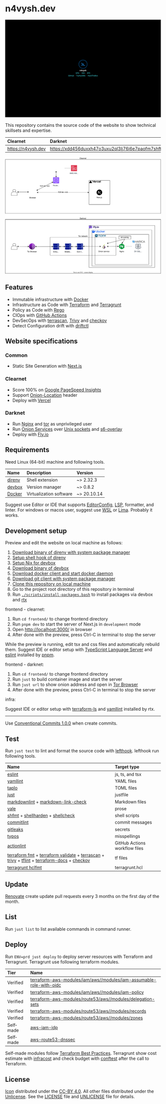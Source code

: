 # n4vysh.dev

[![screenshot](./misc/screenshots/website.png)](https://n4vysh.dev)

This repository contains the source code of the website to show technical
skillsets and expertise.

| Clearnet             | Darknet                                                                  |
| :------------------- | :----------------------------------------------------------------------- |
| <https://n4vysh.dev> | <https://xdd456duxxh47o3uxu2ql3lj76i6e7paofm7shfts2p6gavqbvngfpqd.onion> |

![Diagram](./misc/diagram.svg)

## Features

- Immutable infrastructure with [Docker][docker-link]
- Infrastructure as Code with [Terraform][terraform-link] and [Terragrunt][terragrunt-link]
- Policy as Code with [Rego][rego-link]
- CIOps with [GitHub Actions][github-actions-link]
- DevSecOps with [terrascan][terrascan-link], [Trivy][trivy-link] and
  [checkov][checkov-link]
- Detect Configuration drift with [driftctl][driftctl-link]

[docker-link]: https://www.docker.com/
[terraform-link]: https://www.terraform.io/
[terragrunt-link]: https://terragrunt.gruntwork.io/
[rego-link]: https://www.openpolicyagent.org/docs/latest/policy-language/
[github-actions-link]: https://github.com/features/actions
[terrascan-link]: https://runterrascan.io/
[trivy-link]: https://aquasecurity.github.io/trivy/
[checkov-link]: https://www.checkov.io/
[driftctl-link]: https://driftctl.com/

## Website specifications

### Common

- Static Site Generation with [Next.js][nextjs-link]

[nextjs-link]: https://nextjs.org/

### Clearnet

- Score 100% on [Google PageSpeed Insights][pagespeed-insights-link]
- Support [Onion-Location][onion-location-link] header
- Deploy with [Vercel][vercel-link]

[pagespeed-insights-link]: https://pagespeed.web.dev/analysis/https-n4vysh-dev/kybbgkr02d
[onion-location-link]: https://community.torproject.org/onion-services/advanced/onion-location/
[vercel-link]: https://vercel.com/

### Darknet

- Run [Nginx][nginx-link] and [tor][tor-link] as unprivileged user
- Run [Onion Services][onion-service-link] over [Unix sockets][unix-socket-link]
  and [s6-overlay][s6-overlay-link]
- Deploy with [Fly.io][flyio-link]

[nginx-link]: https://www.nginx.com/
[tor-link]: https://www.torproject.org/
[onion-service-link]: https://community.torproject.org/onion-services/
[unix-socket-link]: https://en.wikipedia.org/wiki/Unix_domain_socket
[s6-overlay-link]: https://github.com/just-containers/s6-overlay
[flyio-link]: https://fly.io/

## Requirements

Need Linux (64-bit) machine and following tools.

| Name                  | Description             | Version     |
| :-------------------- | :---------------------- | :---------- |
| [direnv][direnv-link] | Shell extension         | ~> 2.32.3   |
| [devbox][devbox-link] | Version manager         | ~> 0.8.2    |
| [Docker][docker-link] | Virtualization software | ~> 20.10.14 |

Suggest use Editor or IDE that supports [EditorConfig][editorconfig-link],
[LSP][lsp-link], formatter, and linter. For windows or macos user, suggest use
[WSL][wsl-link] or [Lima][lima-link]. Probably it works.

[direnv-link]: https://direnv.net/
[devbox-link]: https://www.jetpack.io/devbox
[wsl-link]: https://docs.microsoft.com/en-us/windows/wsl/
[lima-link]: https://github.com/lima-vm/lima
[editorconfig-link]: https://editorconfig.org/
[lsp-link]: https://microsoft.github.io/language-server-protocol/

## Development setup

Preview and edit the website on local machine as follows:

1. [Download binary of direnv with system package manager][direnv-download-link]
1. [Setup shell hook of direnv][direnv-hook-link]
1. [Setup Nix for devbox][nix-install-link]
1. [Download binary of devbox][devbox-install-link]
1. [Download docker client and start docker daemon][docker-install-link]
1. [Download git client with system package manager][git-install-link]
1. [Clone this repository on local machine][gh-clone-link]
1. Go to the project root directory of this repository in terminal
1. Run [`./scripts/install-packages.bash`][script-link] to install packages via
   devbox and [rtx][rtx-link]

frontend - clearnet:

1. Run `cd frontend/` to change frontend directory
2. Run `pnpm dev` to start the server of Next.js in `development` mode
3. Open <http://localhost:3000/> in browser
4. After done with the preview, press Ctrl-C in terminal to stop the server

While the preview is running, edit tsx and css files and automatically rebuild
them. Suggest IDE or editor setup with [TypeScript Language Server][tsserver-link]
and [eslint][eslint-link] installed by [pnpm][pnpm-link].

frontend - darknet:

1. Run `cd frontend/` to change frontend directory
2. Run `just` to build container image and start the server
3. Run `just url` to show onion address and open in [Tor Browser][tor-browser-link]
4. After done with the preview, press Ctrl-C in terminal to stop the server

infra:

Suggest IDE or editor setup with [terraform-ls][terraform-ls-link] and
[yamllint][yamllint-link] installed by rtx.

---

Use [Conventional Commits 1.0.0][conventional-commit-link] when create commits.

[direnv-download-link]: https://direnv.net/docs/installation.html
[direnv-hook-link]: https://direnv.net/docs/hook.html
[nix-install-link]: https://nixos.org/download.html
[devbox-install-link]: https://www.jetpack.io/devbox/docs/installing_devbox/
[docker-install-link]: https://docs.docker.com/engine/install/
[git-install-link]: https://git-scm.com/book/en/v2/Getting-Started-Installing-Git
[gh-clone-link]: https://docs.github.com/en/get-started/getting-started-with-git/about-remote-repositories
[script-link]: ./scripts/install-packages.bash
[rtx-link]: https://github.com/jdxcode/rtx
[tsserver-link]: https://github.com/typescript-language-server/typescript-language-server
[eslint-link]: https://eslint.org/
[pnpm-link]: https://pnpm.io/
[tor-browser-link]: https://www.torproject.org/download/
[terraform-ls-link]: https://github.com/hashicorp/terraform-ls
[yamllint-link]: https://github.com/adrienverge/yamllint
[conventional-commit-link]: https://www.conventionalcommits.org/en/v1.0.0/

## Test

Run `just test` to lint and format the source code with
[lefthook][lefthook-link]. lefthook run following tools.

| Name                                                                                                                                                                                                                              | Target type                   |
| :-------------------------------------------------------------------------------------------------------------------------------------------------------------------------------------------------------------------------------- | :---------------------------- |
| [eslint][eslint-link]                                                                                                                                                                                                             | js, ts, and tsx               |
| [yamllint][yamllint-link]                                                                                                                                                                                                         | YAML files                    |
| [taplo][taplo-link]                                                                                                                                                                                                               | TOML files                    |
| [just][just-link]                                                                                                                                                                                                                 | justfile                      |
| [markdownlint][markdownlint-link] + [markdown-link-check][markdown-link-check-link]                                                                                                                                               | Markdown files                |
| [vale][vale-link]                                                                                                                                                                                                                 | prose                         |
| [shfmt][shfmt-link] + [shellharden][shellharden-link] + [shellcheck][shellcheck-link]                                                                                                                                             | shell scripts                 |
| [commitlint][commitlint-link]                                                                                                                                                                                                     | commit messages               |
| [gitleaks][gitleaks-link]                                                                                                                                                                                                         | secrets                       |
| [typos][typos-link]                                                                                                                                                                                                               | misspellings                  |
| [actionlint][actionlint-link]                                                                                                                                                                                                     | GitHub Actions workflow files |
| [terraform fmt][terraform-fmt-link] + [terraform validate][terraform-validate-link] + [terrascan][terrascan-link] + [trivy][trivy-link] + [tflint][tflint-link] + [terraform-docs][terraform-docs-link] + [checkov][checkov-link] | tf files                      |
| [terragrunt hclfmt][terragrunt-hclfmt-link]                                                                                                                                                                                       | terragrunt.hcl                |

[lefthook-link]: https://github.com/evilmartians/lefthook
[taplo-link]: https://taplo.tamasfe.dev/
[just-link]: https://github.com/casey/just
[markdownlint-link]: https://github.com/DavidAnson/markdownlint
[markdown-link-check-link]: https://github.com/tcort/markdown-link-check
[vale-link]: https://github.com/errata-ai/vale
[shfmt-link]: https://github.com/mvdan/sh
[shellharden-link]: https://github.com/anordal/shellharden
[shellcheck-link]: https://www.shellcheck.net/
[commitlint-link]: https://commitlint.js.org/#/
[gitleaks-link]: https://github.com/zricethezav/gitleaks
[typos-link]: https://github.com/crate-ci/typos
[actionlint-link]: https://github.com/rhysd/actionlint
[terraform-fmt-link]: https://www.terraform.io/cli/commands/fmt
[terraform-validate-link]: https://www.terraform.io/cli/commands/validate
[tflint-link]: https://github.com/terraform-linters/tflint
[terraform-docs-link]: https://github.com/terraform-docs/terraform-docs
[terragrunt-hclfmt-link]: https://terragrunt.gruntwork.io/docs/reference/cli-options/#hclfmt

## Update

[Renovate][renovate-link] create update pull requests every 3 months
on the first day of the month.

[renovate-link]: https://renovatebot.com

## List

Run `just list` to list available commands in command runner.

## Deploy

Run `ENV=prd just deploy` to deploy server resources with Terraform and Terragrunt.
Terragrunt use following terraform modules.

| Tier      | Name                                                                                                  |
| :-------- | :---------------------------------------------------------------------------------------------------- |
| Verified  | [terraform-aws-modules/iam/aws//modules/iam-assumable-role-with-oidc][terraform-module-iam-oidc-link] |
| Verified  | [terraform-aws-modules/iam/aws//modules/iam-policy][terraform-module-iam-policy-link]                 |
| Verified  | [terraform-aws-modules/route53/aws//modules/delegation-sets][terraform-module-route53-ds-link]        |
| Verified  | [terraform-aws-modules/route53/aws//modules/records][terraform-module-route53-records-link]           |
| Verified  | [terraform-aws-modules/route53/aws//modules/zones][terraform-module-route53-zones-link]               |
| Self‐made | [aws-iam-idp](./infra/terraform/modules/aws-iam-idp/README.md)                                        |
| Self‐made | [aws-route53-dnssec](./infra/terraform/modules/aws-route53-dnssec/README.md)                          |

Self-made modules follow
[Terraform Best Practices](https://www.terraform-best-practices.com/).
Terragrunt show cost estimate with [infracost][infracost-link] and check budget
with [conftest][conftest-link] after the call to Terraform.

[infracost-link]: https://www.infracost.io/
[conftest-link]: https://www.conftest.dev/
[terraform-module-iam-oidc-link]: https://registry.terraform.io/modules/terraform-aws-modules/iam/aws/latest/submodules/iam-assumable-role-with-oidc
[terraform-module-iam-policy-link]: https://registry.terraform.io/modules/terraform-aws-modules/iam/aws/latest/submodules/iam-policy
[terraform-module-route53-ds-link]: https://registry.terraform.io/modules/terraform-aws-modules/route53/aws/latest/submodules/delegation-sets
[terraform-module-route53-records-link]: https://registry.terraform.io/modules/terraform-aws-modules/route53/aws/latest/submodules/records
[terraform-module-route53-zones-link]: https://registry.terraform.io/modules/terraform-aws-modules/route53/aws/latest/submodules/zones

## License

[Icon](./frontend/public/images/icon.svg) distributed under
the [CC-BY 4.0][cc-link]. All other files distributed under
the [Unlicense][unlicense-link]. See the [LICENSE](./LICENSE) file
and [UNLICENSE](./UNLICENSE) file for details.

[cc-link]: https://choosealicense.com/licenses/cc-by-4.0/
[unlicense-link]: https://choosealicense.com/licenses/unlicense/

<!-- markdownlint-configure-file
{
  "MD013": { "tables": false }
}
-->
